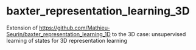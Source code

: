 # baxter_representation_learning_3D


Extension of https://github.com/Mathieu-Seurin/baxter_representation_learning_1D to the 3D case: unsupervised learning of 
states for 3D representation learning


